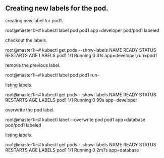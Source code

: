 ## Creating new labels for the pod. 

creating new label for pod1. 

  root@master1:~# kubectl label pod pod1 app=developer
  pod/pod1 labeled

checkout the labels.

  root@master1:~# kubectl get pods --show-labels
  NAME   READY   STATUS    RESTARTS   AGE   LABELS
  pod1   1/1     Running   0          31s   app=developer,run=pod1

remove the previous label. 

  root@master1:~# kubectl label  pod pod1 run-

listing labels.

  root@master1:~# kubectl get pods --show-labels
  NAME   READY   STATUS    RESTARTS   AGE   LABELS
  pod1   1/1     Running   0          99s   app=developer

overwrite the pod label. 

  root@master1:~# kubectl label --overwrite pod pod1 app=database
  pod/pod1 labeled


listing labels.

  root@master1:~# kubectl get pods --show-labels
  NAME   READY   STATUS    RESTARTS   AGE    LABELS
  pod1   1/1     Running   0          2m7s   app=database




